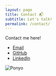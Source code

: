 ```yaml
---
layout: page
title: Contact 📬
subtitle: Let's talk!
permalink: /contact/
---
```


Contact me here!

- [Email](mailto:joey.huang@drexel.edu)
- [GitHub](https://github.com/joeyh278)
- [LinkedIn](https://www.linkedin.com/in/joey-huang-2b090119b/)

![Ponyo](../img/ponyo.gif)
